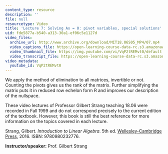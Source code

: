 ```yaml
---
content_type: resource
description: ''
file: null
resourcetype: Video
title: 'Lecture 7: Solving Ax = 0: pivot variables, special solutions'
uid: fde5877a-b540-a313-30a1-ef06c5e1127d
video_files:
  archive_url: http://www.archive.org/download/MIT18.06S05_MP4/07.mp4
  video_captions_file: https://open-learning-course-data-rc.s3.amazonaws.com/18-06-linear-algebra-spring-2010/8efce52a2c215e87899fc80c5635c135_VqP2tREMvt0.vtt
  video_thumbnail_file: https://img.youtube.com/vi/VqP2tREMvt0/default.jpg
  video_transcript_file: https://open-learning-course-data-rc.s3.amazonaws.com/18-06-linear-algebra-spring-2010/5b376d43a2a5dd24d86e69aa67406111_VqP2tREMvt0.pdf
video_metadata:
  youtube_id: VqP2tREMvt0
---
```


We apply the method of elimination to all matrices, invertible or not. Counting the pivots gives us the rank of the matrix. Further simplifying the matrix puts it in reduced row echelon form R and improves our description of the nullspace.

These video lectures of Professor Gilbert Strang teaching 18.06 were recorded in Fall 1999 and do not correspond precisely to the current edition of the textbook. However, this book is still the best reference for more information on the topics covered in each lecture.

Strang, Gilbert. _Introduction to Linear Algebra_. 5th ed. [Wellesley-Cambridge Press](http://www.wellesleycambridge.com/), 2016. ISBN: 9780980232776.

**Instructor/speaker:** Prof. Gilbert Strang